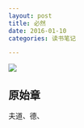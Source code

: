 ```yaml
---
layout: post
title: 必然
date: 2016-01-10
categories: 读书笔记

---
```


![](http://img3.douban.com/mpic/s6538162.jpg)

## 原始章

夫道、德、
